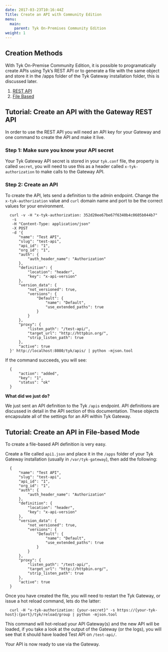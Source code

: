 ```yaml
---
date: 2017-03-23T10:16:44Z
Title: Create an API with Community Edition
menu:
  main:
    parent: Tyk On-Premises Community Edition
weight: 1
---
```


## <a name="creation-methods"></a>Creation Methods

With Tyk On-Premise Community Edition, it is possible to programatically create APIs using Tyk’s REST API or to generate a file with the same object and store it in the /apps folder of the Tyk Gateway installation folder, this is discussed later.

1. [REST API][1]
2. [File Based][2]

## <a name="with-gateway-rest-api"></a>Tutorial: Create an API with the Gateway REST API

In order to use the REST API you will need an API key for your Gateway and one command to create the API and make it live.

### Step 1: Make sure you know your API secret

Your Tyk Gateway API secret is stored in your `tyk.conf` file, the property is called `secret`, you will need to use this as a header called `x-tyk-authorization` to make calls to the Gateway API.

### Step 2: Create an API

To create the API, lets send a definition to the admin endpoint. Change the `x-tyk-authorization` value and `curl` domain name and port to be the correct values for your environment.
```
  curl -v -H "x-tyk-authorization: 352d20ee67be67f6340b4c0605b044b7" 
   -s 
   -H "Content-Type: application/json" 
   -X POST 
   -d '{
      "name": "Test API",
      "slug": "test-api",
      "api_id": "1",
      "org_id": "1",
      "auth": {
          "auth_header_name": "Authorization"
      },
      "definition": {
          "location": "header",
          "key": "x-api-version"
      },
      "version_data": {
          "not_versioned": true,
          "versions": {
              "Default": {
                  "name": "Default",
                  "use_extended_paths": true
              }
          }
      },
      "proxy": {
          "listen_path": "/test-api/",
          "target_url": "http://httpbin.org/",
          "strip_listen_path": true
      },
      "active": true
  }' http://localhost:8080/tyk/apis/ | python -mjson.tool
```

If the command succeeds, you will see:
```
  {
      "action": "added",
      "key": "1",
      "status": "ok"
  }
```

**What did we just do?**

We just sent an API definition to the Tyk `/apis` endpoint. API definitions are discussed in detail in the API section of this documentation. These objects encapsulate all of the settings for an API within Tyk Gateway.

## <a name="with-file-based-mode"></a>Tutorial: Create an API in File-based Mode

To create a file-based API definition is very easy.

Create a file called `api1.json` and place it in the `/apps` folder of your Tyk Gateway installation (usually in `/var/tyk-gateway`), then add the following:
```
  {
      "name": "Test API",
      "slug": "test-api",
      "api_id": "1",
      "org_id": "1",
      "auth": {
          "auth_header_name": "Authorization"
      },
      "definition": {
          "location": "header",
          "key": "x-api-version"
      },
      "version_data": {
          "not_versioned": true,
          "versions": {
              "Default": {
                  "name": "Default",
                  "use_extended_paths": true
              }
          }
      },
      "proxy": {
          "listen_path": "/test-api/",
          "target_url": "http://httpbin.org/",
          "strip_listen_path": true
      },
      "active": true
  }
```

Once you have created the file, you will need to restart the Tyk Gateway, or issue a hot reload command, lets do the latter:
```
  curl -H "x-tyk-authorization: {your-secret}" -s https://{your-tyk-host}:{port}/tyk/reload/group | python -mjson.tool
```

This command will hot-reload your API Gateway(s) and the new API will be loaded, if you take a look at the output of the Gateway (or the logs), you will see that it should have loaded Test API on `/test-api/`.

Your API is now ready to use via the Gateway.

[1]: #with-gateway-rest-api
[2]: #with-file-based-mode